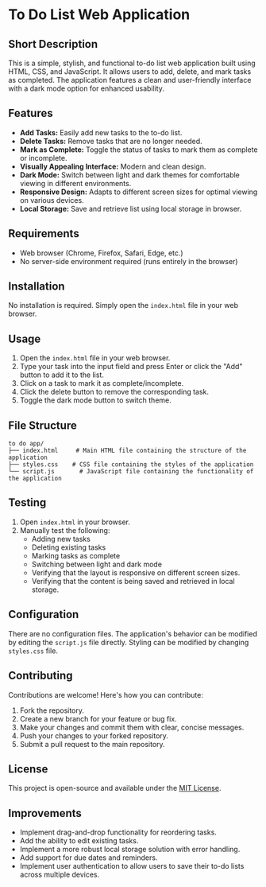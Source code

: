 # To Do List Web Application

## Short Description

This is a simple, stylish, and functional to-do list web application built using HTML, CSS, and JavaScript. It allows users to add, delete, and mark tasks as completed. The application features a clean and user-friendly interface with a dark mode option for enhanced usability.

## Features

*   **Add Tasks:** Easily add new tasks to the to-do list.
*   **Delete Tasks:** Remove tasks that are no longer needed.
*   **Mark as Complete:** Toggle the status of tasks to mark them as complete or incomplete.
*   **Visually Appealing Interface:** Modern and clean design.
*   **Dark Mode:** Switch between light and dark themes for comfortable viewing in different environments.
*   **Responsive Design:** Adapts to different screen sizes for optimal viewing on various devices.
*   **Local Storage:** Save and retrieve list using local storage in browser.

## Requirements

*   Web browser (Chrome, Firefox, Safari, Edge, etc.)
*   No server-side environment required (runs entirely in the browser)

## Installation

No installation is required. Simply open the `index.html` file in your web browser.

## Usage

1.  Open the `index.html` file in your web browser.
2.  Type your task into the input field and press Enter or click the "Add" button to add it to the list.
3.  Click on a task to mark it as complete/incomplete.
4.  Click the delete button to remove the corresponding task.
5.  Toggle the dark mode button to switch theme.

## File Structure

```
to do app/
├── index.html     # Main HTML file containing the structure of the application
├── styles.css    # CSS file containing the styles of the application
└── script.js       # JavaScript file containing the functionality of the application
```

## Testing

1.  Open `index.html` in your browser.
2.  Manually test the following:
    *   Adding new tasks
    *   Deleting existing tasks
    *   Marking tasks as complete
    *   Switching between light and dark mode
    *   Verifying that the layout is responsive on different screen sizes.
    *   Verifying that the content is being saved and retrieved in local storage.

## Configuration

There are no configuration files. The application's behavior can be modified by editing the `script.js` file directly. Styling can be modified by changing `styles.css` file.

## Contributing

Contributions are welcome! Here's how you can contribute:

1.  Fork the repository.
2.  Create a new branch for your feature or bug fix.
3.  Make your changes and commit them with clear, concise messages.
4.  Push your changes to your forked repository.
5.  Submit a pull request to the main repository.

## License

This project is open-source and available under the [MIT License](LICENSE).

## Improvements

*   Implement drag-and-drop functionality for reordering tasks.
*   Add the ability to edit existing tasks.
*   Implement a more robust local storage solution with error handling.
*   Add support for due dates and reminders.
*   Implement user authentication to allow users to save their to-do lists across multiple devices.
